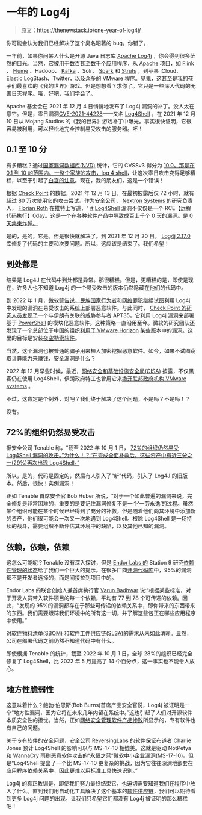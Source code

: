 # 一年的 Log4j

> 原文：<https://thenewstack.io/one-year-of-log4j/>

你可能会认为我们已经解决了这个臭名昭著的 bug。你错了。

一年前，如果你问某人什么是开源 Java 日志库 [Apache Log4j](https://logging.apache.org/log4j/) ，你会得到很多茫然的目光。当然，它被用于数百甚至数千个应用程序，从 [Apache](https://www.apache.org/) 项目，如 [Flink](https://thenewstack.io/apache-flink-for-unbounded-data-streams/) 、 [Flume](https://thenewstack.io/apache-streaming-projects-exploratory-guide/) 、Hadoop、 [Kafka](https://thenewstack.io/apache-kafka-cornerstone-iot-data-platform/) 、Solr、 [Spark](https://thenewstack.io/the-good-bad-and-ugly-apache-spark-for-data-science-work/) 和 [Struts](https://thenewstack.io/critical-vulnerability-apache-struts-puts-thousands-web-applications-risk/) ，到苹果 iCloud、Elastic LogStash、Twitter，以及众多的 [VMware](https://tanzu.vmware.com/?utm_content=inline-mention) 程序。见鬼，这甚至是我的孩子们最喜欢的《我的世界》游戏。但是想想看？求你了。它只是一些深入代码的无害日志程序。哦，好吧，我们学会了。

Apache 基金会在 2021 年 12 月 4 日悄悄地发布了 Log4j 漏洞的补丁。没人太在意它。但是，零日漏洞[CVE-2021-44228](https://nvd.nist.gov/vuln/detail/CVE-2021-44228)——又名 [Log4Shell](https://thenewstack.io/log4shell-we-are-in-so-much-trouble/) ，在 2021 年 12 月 10 日从 Mojang Studios 的《我的世界》游戏补丁中曝光。事实很快证明，它很容易被利用，可以轻松地完全控制易受攻击的服务器。呸！

## 0.1 至 10 分

有多糟糕？通过[国家漏洞数据库(NVD)](https://nvd.nist.gov/) 统计，它的 CVSSv3 得分为 [10.0。那是在 0.1 到 10 的范围内。一整个家族的攻击，](https://nvd.nist.gov/vuln/detail/CVE-2021-44228)[log 4 shell](https://www.lunasec.io/docs/blog/log4j-zero-day/)，让这次零日攻击变得足够糟糕，以至于引起了[白宫的注意](https://thenewstack.io/open-source-security-at-the-white-house/)。现在，我的朋友们，这是一个错误！

根据 [Check Point](https://blog.checkpoint.com/2021/12/13/the-numbers-behind-a-cyber-pandemic-detailed-dive/) 的数据，2021 年 12 月 13 日，在最初披露后仅 72 小时，就有超过 80 万次使用它的攻击尝试。作为安全公司， [Nextron Systems 的](https://www.nextron-systems.com/)研究负责人， [Florian Roth](https://www.linkedin.com/in/floroth/) 在推特上写道，“ [#](https://twitter.com/hashtag/Log4Shell?src=hashtag_click) [Log4Shell](https://twitter.com/hashtag/Log4Shell?src=hashtag_click) 漏洞不仅仅是一个 RCE【远程代码执行】0day。这是一个在各种软件产品中导致成百上千个 0 天的漏洞。[是 0 天集束炸弹。](https://twitter.com/cyb3rops/status/1469671300285222917)

是的，是的，它是。但是很快就解决了。到 2021 年 12 月 20 日， [Log4j 2.17.0](https://www.zdnet.com/article/apache-releases-new-2-17-0-patch-for-log4j-to-solve-denial-of-service-vulnerability/) 库修复了代码的主要和次要问题。所以，这应该是结束了。我们希望！

## 到处都是

结果是 Log4J 在代码中到处都是异常。那很糟糕。但是，更糟糕的是，即使是现在，许多人也不知道 Log4j 的一个易受攻击的版本仍然隐藏在他们的代码中。

到 2022 年 1 月，[微软警告说，民族国家行为者](https://securityaffairs.co/wordpress/126333/breaking-news/log4j-flaws-attacks.html)和[网络罪犯](https://thenewstack.io/as-geopolitical-tensions-rise-so-do-opportunities-for-cybercriminals/)继续试图利用 Log4j 中发现的漏洞在易受攻击的系统上部署恶意软件。与此同时， [Check Point 的研究人员发现了](https://duo.com/decipher/apt35-deploys-powershell-based-malware-in-log4j-flaw-attacks)一个与伊朗有关联的威胁参与者 APT35，它利用 Log4j 漏洞来部署基于 [PowerShell](https://thenewstack.io/microsoft-open-sources-powershell-ports-cli-linux/) 的模块化恶意软件。这种策略一直沿用至今。微软的研究团队还发现了一个总部位于中国的组织[利用了 VMware Horizon](https://duo.com/decipher/china-based-actors-using-log4shell-bug-for-ransomware-deployment) 某些版本中的漏洞。这里的目标是安装[夜空勒索软件](https://www.avertium.com/resources/threat-reports/everything-you-need-to-know-about-night-sky-ransomware)。

当然，这个漏洞也被普通的骗子用来植入加密挖掘恶意软件。如今，如果不试图窃取计算能力来赚钱，安全漏洞是什么？

2022 年 12 月早些时候，最近，[网络安全和基础设施安全局(CISA)](https://www.cisa.gov/) 披露，不仅黑客仍在使用 Log4Shell，伊朗政府特工也曾用它来[撬开联邦政府机构 VMware systems](https://www.cisa.gov/uscert/ncas/alerts/aa22-320a) 。

不过，这肯定是个例外，对吧？我们终于解决了这个问题，不是吗？不是吗！？

没有。

## 72%的组织仍然易受攻击

据安全公司 Tenable 称，“截至 2022 年 10 月 1 日， [72%的组织仍然易受 Log4Shell 漏洞的攻击。”为什么！？“在完成全面补救后，这些资产中有近三分之一(29%)再次出现 Log4Shell。”](https://www.tenable.com/press-releases/tenable-research-finds-72-of-organizations-remain-vulnerable-to-nightmare-log4j)

所以，是的，代码是固定的，然后有人引入了“新”代码，引入了 Log4J 的旧版本。然后，很快！实例漏洞！

正如 Tenable 首席安全官 Bob Huber 所说，“对于一个如此普遍的漏洞来说，完全修复是非常困难的，重要的是要记住漏洞修复不是一个‘一劳永逸’的过程。虽然某个组织可能在某个时候已经得到了充分的补救，但是随着他们向其环境中添加新的资产，他们很可能会一次又一次地遇到 Log4Shell。根除 Log4Shell 是一场持续的战斗，需要组织不断评估其环境中的缺陷，以及其他已知的漏洞。

## 依赖，依赖，依赖

这怎么可能呢？Tenable 没有深入探讨，但是 [Endor Labs 的](https://www.endorlabs.com/) Station 9 研究[依赖性管理的状态](https://www.endorlabs.com/state-of-dependency-management)给了我们一个巨大的提示。在很多厂商[开源代码库](https://thenewstack.io/add-it-up-competing-estimates-of-open-source-composition/)中，95%的漏洞都不是开发者选择的，而是间接拉到项目中的。

Endor Labs 的联合创始人兼首席执行官 [Varun Badhwar](https://www.linkedin.com/in/vbadhwar/) 说:“根据某些标准，对于开发人员带入软件项目的每一个依赖，平均有 77 到 78 个可传递的依赖。因此，“发现的 95%的漏洞都存在于那些可传递的依赖关系中，即你带来的东西带来的东西。我们需要跟踪我们环境中的所有这一切，并了解这些包正在哪些应用程序中使用。”

对[软件物料清单(SBOM)](https://www.cisa.gov/sbom) 和软件工件供应链[(SLSA)](https://slsa.dev/)的需求从未如此清晰。显然，公司在部署代码之前仍然不知道代码中有什么。

即使根据 Tenable 的统计，截至 2022 年 10 月 1 日，全球 28%的组织已经完全修复了 Log4Shell，比 2022 年 5 月提高了 14 个百分点，这一事实也不能令人放心。

## 地方性脆弱性

这意味着什么？鲍勃·伯恩斯(Bob Burns)首席产品安全官说，Log4j 被证明是一个“地方性漏洞，因为它将在未来几年内留在系统中。”这也引起了人们对开源软件本质安全性的担忧。当然，正如[网络安全管理软件产品惨败](https://thenewstack.io/solarwinds-the-worlds-biggest-security-failure-and-open-sources-better-answer/)所显示的，专有软件也有自己的问题。

关于专有软件的安全问题，安全公司 ReversingLabs 的软件保证布道者 Charlie Jones 预计 Log4Shell 的影响可以与 MS-17-10 相媲美。这就是驱动 NotPetya 和 WannaCry 雨刷恶意软件攻击的“[永恒之蓝](https://www.hypr.com/security-encyclopedia/eternalblue)”微软中小企业漏洞(MS-17-10)。但是“Log4Shell 提出了一个比 MS-17-10 更复杂的挑战，因为它往往深深地嵌套在应用程序依赖关系中，因此更难以用标准工具快速识别。”

Log4j 的真正教训是，即使我们努力最终结束它，也迫切需要知道我们在程序中放入了什么。直到我们用自动化工具解决了这个基本的[软件供应链](https://thenewstack.io/nsa-software-supply-chain-guidance/)，我们可以期待看到更多 Log4j 问题的出现。让我们只希望它们都没有 Log4j 被证明的那么糟糕吧！

<svg xmlns:xlink="http://www.w3.org/1999/xlink" viewBox="0 0 68 31" version="1.1"><title>Group</title> <desc>Created with Sketch.</desc></svg>
